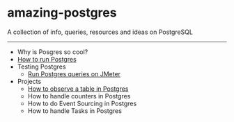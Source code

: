 # amazing-postgres
A collection of info, queries, resources and ideas on PostgreSQL

---

- Why is Posgres so cool?
- [How to run Postgres](./setup/run-with-docker)
- Testing Postgres
  - [Run Postgres queries on JMeter](./testing/run-postgres-queries-on-jmeter/)
- Projects
  - [How to observe a table in Postgres](./projects/how-to-observe-a-table-in-postgres/)
  - How to handle counters in Postgres
  - How to do Event Sourcing in Postgres
  - How to handle Tasks in Postgres
